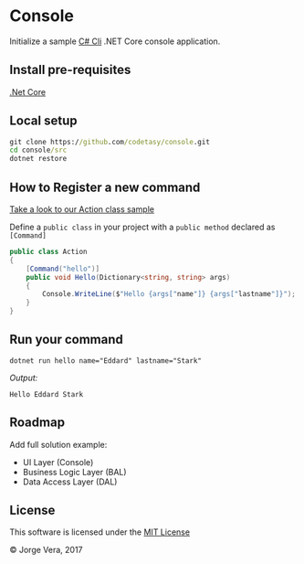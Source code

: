 # Console
Initialize a sample [C# Cli](https://github.com/jorgeveranet/cli) .NET Core console application.

## Install pre-requisites
[.Net Core](https://www.microsoft.com/net/core)

## Local setup
```bat
git clone https://github.com/codetasy/console.git
cd console/src
dotnet restore
```

## How to Register a new command
[Take a look to our Action class sample](/src/Action.cs)

Define a `public class` in your project with a `public method` declared as `[Command]`

```csharp
public class Action
{
    [Command("hello")]
    public void Hello(Dictionary<string, string> args)
    {
        Console.WriteLine($"Hello {args["name"]} {args["lastname"]}");
    }
}
```

## Run your command

```
dotnet run hello name="Eddard" lastname="Stark"
```

*Output:* 
```
Hello Eddard Stark
```

## Roadmap
Add full solution example:
- UI Layer (Console)
- Business Logic Layer (BAL)
- Data Access Layer (DAL)


## License
This software is licensed under the [MIT License](/LICENSE)

© Jorge Vera, 2017
